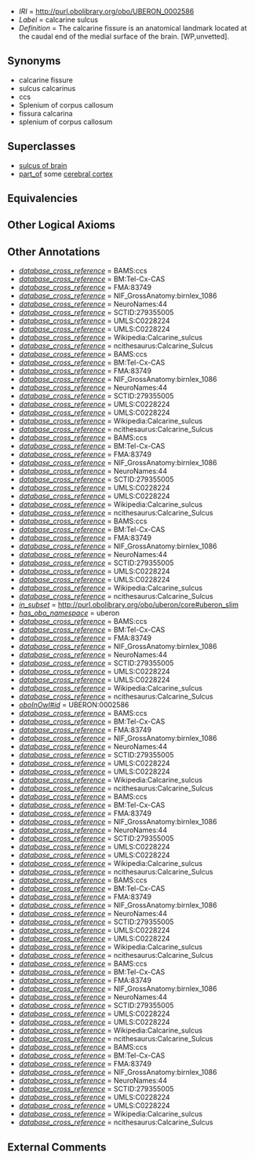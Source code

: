  * *IRI* = http://purl.obolibrary.org/obo/UBERON_0002586
 * *Label* = calcarine sulcus
 * *Definition* = The calcarine fissure is an anatomical landmark located at the caudal end of the medial surface of the brain. [WP,unvetted].

## Synonyms

 * calcarine fissure
 * sulcus calcarinus
 * ccs
 * Splenium of corpus callosum
 * fissura calcarina
 * splenium of corpus callosum

## Superclasses

 * [sulcus of brain](../../UBERON/18/UBERON_0013118.md)
 * [part_of](../../BFO/50/BFO_0000050.md) some [cerebral cortex](../../UBERON/56/UBERON_0000956.md)

## Equivalencies


## Other Logical Axioms


## Other Annotations

 * *[database_cross_reference](../../ef/oboInOwl#hasDbXref.md)* = BAMS:ccs
 * *[database_cross_reference](../../ef/oboInOwl#hasDbXref.md)* = BM:Tel-Cx-CAS
 * *[database_cross_reference](../../ef/oboInOwl#hasDbXref.md)* = FMA:83749
 * *[database_cross_reference](../../ef/oboInOwl#hasDbXref.md)* = NIF_GrossAnatomy:birnlex_1086
 * *[database_cross_reference](../../ef/oboInOwl#hasDbXref.md)* = NeuroNames:44
 * *[database_cross_reference](../../ef/oboInOwl#hasDbXref.md)* = SCTID:279355005
 * *[database_cross_reference](../../ef/oboInOwl#hasDbXref.md)* = UMLS:C0228224
 * *[database_cross_reference](../../ef/oboInOwl#hasDbXref.md)* = UMLS:C0228224
 * *[database_cross_reference](../../ef/oboInOwl#hasDbXref.md)* = Wikipedia:Calcarine_sulcus
 * *[database_cross_reference](../../ef/oboInOwl#hasDbXref.md)* = ncithesaurus:Calcarine_Sulcus
 * *[database_cross_reference](../../ef/oboInOwl#hasDbXref.md)* = BAMS:ccs
 * *[database_cross_reference](../../ef/oboInOwl#hasDbXref.md)* = BM:Tel-Cx-CAS
 * *[database_cross_reference](../../ef/oboInOwl#hasDbXref.md)* = FMA:83749
 * *[database_cross_reference](../../ef/oboInOwl#hasDbXref.md)* = NIF_GrossAnatomy:birnlex_1086
 * *[database_cross_reference](../../ef/oboInOwl#hasDbXref.md)* = NeuroNames:44
 * *[database_cross_reference](../../ef/oboInOwl#hasDbXref.md)* = SCTID:279355005
 * *[database_cross_reference](../../ef/oboInOwl#hasDbXref.md)* = UMLS:C0228224
 * *[database_cross_reference](../../ef/oboInOwl#hasDbXref.md)* = UMLS:C0228224
 * *[database_cross_reference](../../ef/oboInOwl#hasDbXref.md)* = Wikipedia:Calcarine_sulcus
 * *[database_cross_reference](../../ef/oboInOwl#hasDbXref.md)* = ncithesaurus:Calcarine_Sulcus
 * *[database_cross_reference](../../ef/oboInOwl#hasDbXref.md)* = BAMS:ccs
 * *[database_cross_reference](../../ef/oboInOwl#hasDbXref.md)* = BM:Tel-Cx-CAS
 * *[database_cross_reference](../../ef/oboInOwl#hasDbXref.md)* = FMA:83749
 * *[database_cross_reference](../../ef/oboInOwl#hasDbXref.md)* = NIF_GrossAnatomy:birnlex_1086
 * *[database_cross_reference](../../ef/oboInOwl#hasDbXref.md)* = NeuroNames:44
 * *[database_cross_reference](../../ef/oboInOwl#hasDbXref.md)* = SCTID:279355005
 * *[database_cross_reference](../../ef/oboInOwl#hasDbXref.md)* = UMLS:C0228224
 * *[database_cross_reference](../../ef/oboInOwl#hasDbXref.md)* = UMLS:C0228224
 * *[database_cross_reference](../../ef/oboInOwl#hasDbXref.md)* = Wikipedia:Calcarine_sulcus
 * *[database_cross_reference](../../ef/oboInOwl#hasDbXref.md)* = ncithesaurus:Calcarine_Sulcus
 * *[database_cross_reference](../../ef/oboInOwl#hasDbXref.md)* = BAMS:ccs
 * *[database_cross_reference](../../ef/oboInOwl#hasDbXref.md)* = BM:Tel-Cx-CAS
 * *[database_cross_reference](../../ef/oboInOwl#hasDbXref.md)* = FMA:83749
 * *[database_cross_reference](../../ef/oboInOwl#hasDbXref.md)* = NIF_GrossAnatomy:birnlex_1086
 * *[database_cross_reference](../../ef/oboInOwl#hasDbXref.md)* = NeuroNames:44
 * *[database_cross_reference](../../ef/oboInOwl#hasDbXref.md)* = SCTID:279355005
 * *[database_cross_reference](../../ef/oboInOwl#hasDbXref.md)* = UMLS:C0228224
 * *[database_cross_reference](../../ef/oboInOwl#hasDbXref.md)* = UMLS:C0228224
 * *[database_cross_reference](../../ef/oboInOwl#hasDbXref.md)* = Wikipedia:Calcarine_sulcus
 * *[database_cross_reference](../../ef/oboInOwl#hasDbXref.md)* = ncithesaurus:Calcarine_Sulcus
 * *[in_subset](../../et/oboInOwl#inSubset.md)* = http://purl.obolibrary.org/obo/uberon/core#uberon_slim
 * *[has_obo_namespace](../../ce/oboInOwl#hasOBONamespace.md)* = uberon
 * *[database_cross_reference](../../ef/oboInOwl#hasDbXref.md)* = BAMS:ccs
 * *[database_cross_reference](../../ef/oboInOwl#hasDbXref.md)* = BM:Tel-Cx-CAS
 * *[database_cross_reference](../../ef/oboInOwl#hasDbXref.md)* = FMA:83749
 * *[database_cross_reference](../../ef/oboInOwl#hasDbXref.md)* = NIF_GrossAnatomy:birnlex_1086
 * *[database_cross_reference](../../ef/oboInOwl#hasDbXref.md)* = NeuroNames:44
 * *[database_cross_reference](../../ef/oboInOwl#hasDbXref.md)* = SCTID:279355005
 * *[database_cross_reference](../../ef/oboInOwl#hasDbXref.md)* = UMLS:C0228224
 * *[database_cross_reference](../../ef/oboInOwl#hasDbXref.md)* = UMLS:C0228224
 * *[database_cross_reference](../../ef/oboInOwl#hasDbXref.md)* = Wikipedia:Calcarine_sulcus
 * *[database_cross_reference](../../ef/oboInOwl#hasDbXref.md)* = ncithesaurus:Calcarine_Sulcus
 * *[oboInOwl#id](../../id/oboInOwl#id.md)* = UBERON:0002586
 * *[database_cross_reference](../../ef/oboInOwl#hasDbXref.md)* = BAMS:ccs
 * *[database_cross_reference](../../ef/oboInOwl#hasDbXref.md)* = BM:Tel-Cx-CAS
 * *[database_cross_reference](../../ef/oboInOwl#hasDbXref.md)* = FMA:83749
 * *[database_cross_reference](../../ef/oboInOwl#hasDbXref.md)* = NIF_GrossAnatomy:birnlex_1086
 * *[database_cross_reference](../../ef/oboInOwl#hasDbXref.md)* = NeuroNames:44
 * *[database_cross_reference](../../ef/oboInOwl#hasDbXref.md)* = SCTID:279355005
 * *[database_cross_reference](../../ef/oboInOwl#hasDbXref.md)* = UMLS:C0228224
 * *[database_cross_reference](../../ef/oboInOwl#hasDbXref.md)* = UMLS:C0228224
 * *[database_cross_reference](../../ef/oboInOwl#hasDbXref.md)* = Wikipedia:Calcarine_sulcus
 * *[database_cross_reference](../../ef/oboInOwl#hasDbXref.md)* = ncithesaurus:Calcarine_Sulcus
 * *[database_cross_reference](../../ef/oboInOwl#hasDbXref.md)* = BAMS:ccs
 * *[database_cross_reference](../../ef/oboInOwl#hasDbXref.md)* = BM:Tel-Cx-CAS
 * *[database_cross_reference](../../ef/oboInOwl#hasDbXref.md)* = FMA:83749
 * *[database_cross_reference](../../ef/oboInOwl#hasDbXref.md)* = NIF_GrossAnatomy:birnlex_1086
 * *[database_cross_reference](../../ef/oboInOwl#hasDbXref.md)* = NeuroNames:44
 * *[database_cross_reference](../../ef/oboInOwl#hasDbXref.md)* = SCTID:279355005
 * *[database_cross_reference](../../ef/oboInOwl#hasDbXref.md)* = UMLS:C0228224
 * *[database_cross_reference](../../ef/oboInOwl#hasDbXref.md)* = UMLS:C0228224
 * *[database_cross_reference](../../ef/oboInOwl#hasDbXref.md)* = Wikipedia:Calcarine_sulcus
 * *[database_cross_reference](../../ef/oboInOwl#hasDbXref.md)* = ncithesaurus:Calcarine_Sulcus
 * *[database_cross_reference](../../ef/oboInOwl#hasDbXref.md)* = BAMS:ccs
 * *[database_cross_reference](../../ef/oboInOwl#hasDbXref.md)* = BM:Tel-Cx-CAS
 * *[database_cross_reference](../../ef/oboInOwl#hasDbXref.md)* = FMA:83749
 * *[database_cross_reference](../../ef/oboInOwl#hasDbXref.md)* = NIF_GrossAnatomy:birnlex_1086
 * *[database_cross_reference](../../ef/oboInOwl#hasDbXref.md)* = NeuroNames:44
 * *[database_cross_reference](../../ef/oboInOwl#hasDbXref.md)* = SCTID:279355005
 * *[database_cross_reference](../../ef/oboInOwl#hasDbXref.md)* = UMLS:C0228224
 * *[database_cross_reference](../../ef/oboInOwl#hasDbXref.md)* = UMLS:C0228224
 * *[database_cross_reference](../../ef/oboInOwl#hasDbXref.md)* = Wikipedia:Calcarine_sulcus
 * *[database_cross_reference](../../ef/oboInOwl#hasDbXref.md)* = ncithesaurus:Calcarine_Sulcus
 * *[database_cross_reference](../../ef/oboInOwl#hasDbXref.md)* = BAMS:ccs
 * *[database_cross_reference](../../ef/oboInOwl#hasDbXref.md)* = BM:Tel-Cx-CAS
 * *[database_cross_reference](../../ef/oboInOwl#hasDbXref.md)* = FMA:83749
 * *[database_cross_reference](../../ef/oboInOwl#hasDbXref.md)* = NIF_GrossAnatomy:birnlex_1086
 * *[database_cross_reference](../../ef/oboInOwl#hasDbXref.md)* = NeuroNames:44
 * *[database_cross_reference](../../ef/oboInOwl#hasDbXref.md)* = SCTID:279355005
 * *[database_cross_reference](../../ef/oboInOwl#hasDbXref.md)* = UMLS:C0228224
 * *[database_cross_reference](../../ef/oboInOwl#hasDbXref.md)* = UMLS:C0228224
 * *[database_cross_reference](../../ef/oboInOwl#hasDbXref.md)* = Wikipedia:Calcarine_sulcus
 * *[database_cross_reference](../../ef/oboInOwl#hasDbXref.md)* = ncithesaurus:Calcarine_Sulcus
 * *[database_cross_reference](../../ef/oboInOwl#hasDbXref.md)* = BAMS:ccs
 * *[database_cross_reference](../../ef/oboInOwl#hasDbXref.md)* = BM:Tel-Cx-CAS
 * *[database_cross_reference](../../ef/oboInOwl#hasDbXref.md)* = FMA:83749
 * *[database_cross_reference](../../ef/oboInOwl#hasDbXref.md)* = NIF_GrossAnatomy:birnlex_1086
 * *[database_cross_reference](../../ef/oboInOwl#hasDbXref.md)* = NeuroNames:44
 * *[database_cross_reference](../../ef/oboInOwl#hasDbXref.md)* = SCTID:279355005
 * *[database_cross_reference](../../ef/oboInOwl#hasDbXref.md)* = UMLS:C0228224
 * *[database_cross_reference](../../ef/oboInOwl#hasDbXref.md)* = UMLS:C0228224
 * *[database_cross_reference](../../ef/oboInOwl#hasDbXref.md)* = Wikipedia:Calcarine_sulcus
 * *[database_cross_reference](../../ef/oboInOwl#hasDbXref.md)* = ncithesaurus:Calcarine_Sulcus

## External Comments

